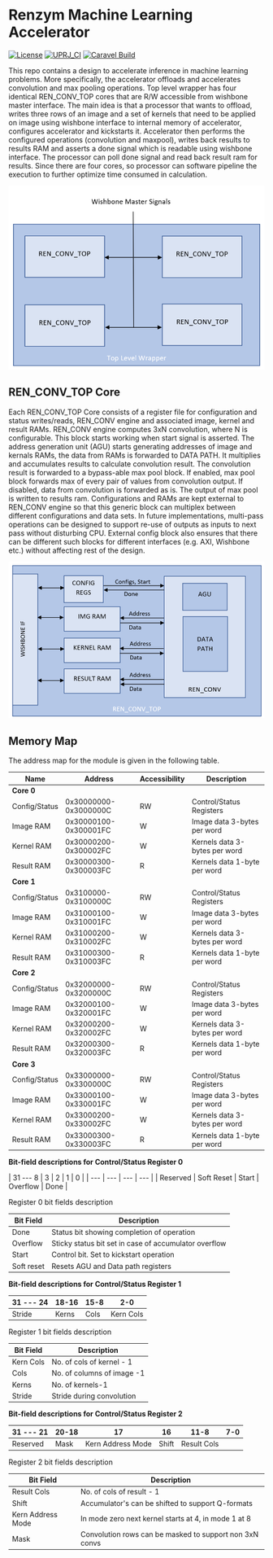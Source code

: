 # Renzym Machine Learning Accelerator

[![License](https://img.shields.io/badge/License-Apache%202.0-blue.svg)](https://opensource.org/licenses/Apache-2.0) [![UPRJ_CI](https://github.com/efabless/caravel_project_example/actions/workflows/user_project_ci.yml/badge.svg)](https://github.com/efabless/caravel_project_example/actions/workflows/user_project_ci.yml) [![Caravel Build](https://github.com/efabless/caravel_project_example/actions/workflows/caravel_build.yml/badge.svg)](https://github.com/efabless/caravel_project_example/actions/workflows/caravel_build.yml)

This repo contains a design to accelerate inference in machine learning problems. 
More specifically, the accelerator offloads and accelerates convolution and max pooling operations. 
Top level wrapper has four identical REN_CONV_TOP cores that are R/W accessible from wishbone master interface.
The main idea is that a processor that wants to offload, writes three rows of an image and a set of kernels that need to be applied on image using wishbone interface to internal memory of accelerator, configures accelerator and kickstarts it. 
Accelerator then performs the configured operations (convolution and maxpool), writes back results to results RAM and asserts a done signal which is readable using wishbone interface. 
The processor can poll done signal and read back result ram for results. 
Since there are four cores, so processor can software pipeline the execution to further optimize time consumed in calculation.

![Block Diagram](./Top-level.PNG)

## REN_CONV_TOP Core
Each REN_CONV_TOP Core consists of a register file for configuration and status writes/reads, REN_CONV engine and associated image, kernel and result RAMs.
REN_CONV engine computes 3xN convolution, where N is configurable. This block starts working when start signal is asserted. The address generation unit (AGU) starts generating addresses of image and kernals RAMs, the data from RAMs is forwarded to DATA PATH. It multiplies and accumulates results to calculate convolution result. The convolution result is forwarded to a bypass-able max pool block. If enabled, max pool block forwards max of every pair of values from convolution output. If disabled, data from convolution is forwarded as is. The output of max pool is written to results ram.
Configurations and RAMs are kept external to REN_CONV engine so that this generic block can multiplex between different configurations and data sets. In future implementations, multi-pass operations can be designed to support re-use of outputs as inputs to next pass without disturbing CPU. External config block also ensures that there can be different such blocks for different interfaces (e.g. AXI, Wishbone etc.) without affecting rest of the design.

![Detailed Diagram](./ren_conv_top.PNG)

## Memory Map

The address map for the module is given in the following table.

| **Name** | **Address** | **Accessibility** | **Description** |
| --- | --- | --- | --- |
| **Core 0** |
| Config/Status | 0x30000000-0x3000000C | RW | Control/Status Registers |
| Image RAM | 0x30000100-0x300001FC | W | Image data 3-bytes per word |
| Kernel RAM | 0x30000200-0x300002FC | W | Kernels data 3-bytes per word |
| Result RAM | 0x30000300-0x300003FC | R | Kernels data 1-byte per word |
| **Core 1** |
| Config/Status | 0x3100000-0x3100000C | RW | Control/Status Registers |
| Image RAM | 0x31000100-0x310001FC | W | Image data 3-bytes per word |
| Kernel RAM | 0x31000200-0x310002FC | W | Kernels data 3-bytes per word |
| Result RAM | 0x31000300-0x310003FC | R | Kernels data 1-byte per word |
| **Core 2** |
| Config/Status | 0x32000000-0x3200000C | RW | Control/Status Registers |
| Image RAM | 0x32000100-0x320001FC | W | Image data 3-bytes per word |
| Kernel RAM | 0x32000200-0x320002FC | W | Kernels data 3-bytes per word |
| Result RAM | 0x32000300-0x320003FC | R | Kernels data 1-byte per word |
| **Core 3** |
| Config/Status | 0x33000000-0x3300000C | RW | Control/Status Registers |
| Image RAM | 0x33000100-0x330001FC | W | Image data 3-bytes per word |
| Kernel RAM | 0x33000200-0x330002FC | W | Kernels data 3-bytes per word |
| Result RAM | 0x33000300-0x330003FC | R | Kernels data 1-byte per word |

**Bit-field descriptions for Control/Status Register 0**

| 31 --- 8 | 3 | 2 | 1 | 0 |
| --- | --- | --- | --- |
| Reserved | Soft Reset | Start | Overflow | Done |

Register 0 bit fields description

| **Bit Field** | **Description** |
| --- | --- |
| Done | Status bit showing completion of operation |
| Overflow | Sticky status bit set in case of accumulator overflow |
| Start | Control bit. Set to kickstart operation |
| Soft reset | Resets AGU and Data path registers |

**Bit-field descriptions for Control/Status Register 1**

| 31 --- 24 | 18-16 | 15-8 | 2-0 |
| --- | --- | --- | --- |
| Stride | Kerns | Cols | Kern Cols |

Register 1 bit fields description

| **Bit Field** | **Description** |
| --- | --- |
| Kern Cols | No. of cols of kernel - 1 |
| Cols | No. of columns of image -1 |
| Kerns | No. of kernels-1 |
| Stride | Stride during convolution |

**Bit-field descriptions for Control/Status Register 2**

| 31 --- 21| 20-18 | 17 | 16 | 11-8 | 7-0 |
| --- | --- | --- | --- | --- | --- |
| Reserved | Mask | Kern Address Mode | Shift | Result Cols |

Register 2 bit fields description

| **Bit Field** | **Description** |
| --- | --- |
| Result Cols | No. of cols of result - 1 |
| Shift | Accumulator's can be shifted to support Q-formats |
| Kern Address Mode | In mode zero next kernel starts at 4, in mode 1 at 8 |
| Mask | Convolution rows can be masked to support non 3xN convs  |

